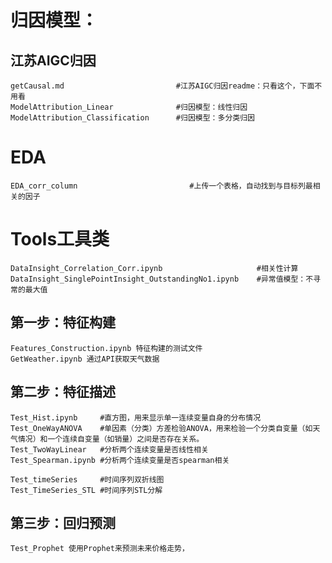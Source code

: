 # 归因模型： 
## 江苏AIGC归因
    getCausal.md                         #江苏AIGC归因readme：只看这个，下面不用看
    ModelAttribution_Linear              #归因模型：线性归因 
    ModelAttribution_Classification      #归因模型：多分类归因

# EDA
    EDA_corr_column                         #上传一个表格，自动找到与目标列最相关的因子

# Tools工具类
    DataInsight_Correlation_Corr.ipynb                     #相关性计算 
    DataInsight_SinglePointInsight_OutstandingNo1.ipynb    #异常值模型：不寻常的最大值

## 第一步：特征构建
    Features_Construction.ipynb 特征构建的测试文件
    GetWeather.ipynb 通过API获取天气数据

## 第二步：特征描述
    Test_Hist.ipynb     #直方图，用来显示单一连续变量自身的分布情况
    Test_OneWayANOVA    #单因素（分类）方差检验ANOVA，用来检验一个分类自变量（如天气情况）和一个连续自变量（如销量）之间是否存在关系。
    Test_TwoWayLinear   #分析两个连续变量是否线性相关
    Test_Spearman.ipynb #分析两个连续变量是否spearman相关

    Test_timeSeries     #时间序列双折线图
    Test_TimeSeries_STL #时间序列STL分解

## 第三步：回归预测
    Test_Prophet 使用Prophet来预测未来价格走势，


